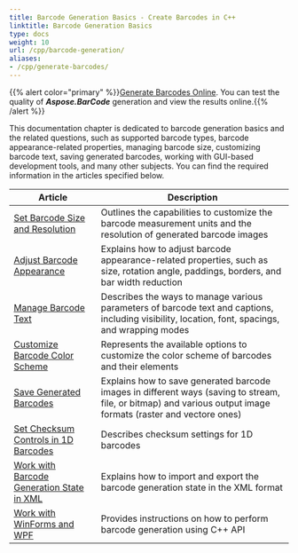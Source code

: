 ```yaml
---
title: Barcode Generation Basics - Create Barcodes in C++ 
linktitle: Barcode Generation Basics 
type: docs
weight: 10
url: /cpp/barcode-generation/
aliases:
- /cpp/generate-barcodes/
---
```


{{% alert color="primary" %}}[Generate Barcodes Online](https://products.aspose.app/barcode/generate). You can test the quality of ***Aspose.BarCode*** generation and view the results online.{{% /alert %}}

This documentation chapter is dedicated to barcode generation basics and the related questions, such as supported barcode types, barcode appearance-related properties, managing barcode size, customizing barcode text, saving generated barcodes, working with GUI-based development tools, and many other subjects. You can find the required information in the articles specified below.
   
| Article | Description |
|---|---|
|[Set Barcode Size and Resolution](/barcode/cpp/set-barcode-size-and-resolution/)|Outlines the capabilities to customize the barcode measurement units and the resolution of generated barcode images|
|[Adjust Barcode Appearance](/barcode/cpp/customize-barcode-appearance/)|Explains how to adjust barcode appearance-related properties, such as size, rotation angle, paddings, borders, and bar width reduction|
|[Manage Barcode Text](/barcode/cpp/set-barcode-text/)|Describes the ways to manage various parameters of barcode text and captions, including visibility, location, font, spacings, and wrapping modes|
|[Customize Barcode Color Scheme](/barcode/cpp/customize-barcode-color/)|Represents the available options to customize the color scheme of barcodes and their elements|
|[Save Generated Barcodes](/barcode/net/save-barcode-image/)|Explains how to save generated barcode images in different ways (saving to stream, file, or bitmap) and various output image formats (raster and vectore ones)|
|[Set Checksum Controls in 1D Barcodes](/barcode/cpp/set-checksum-controls/)|Describes checksum settings for 1D barcodes|
|[Work with Barcode Generation State in XML](/barcode/cpp/barcode-generation-state-in-xml/)|Explains how to import and export the barcode generation state in the XML format|
|[Work with WinForms and WPF](/barcode/cpp/generate-barcodes-using-aspose-apis/)|Provides instructions on how to perform barcode generation using C++ API|

  

